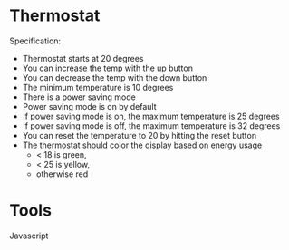 Thermostat
==========

Specification:

- Thermostat starts at 20 degrees
- You can increase the temp with the up button
- You can decrease the temp with the down button
- The minimum temperature is 10 degrees
- There is a power saving mode
- Power saving mode is on by default
- If power saving mode is on, the maximum temperature is 25 degrees
- If power saving mode is off, the maximum temperature is 32 degrees
- You can reset the temperature to 20 by hitting  the reset button
- The thermostat should color the display based on energy usage
  - < 18 is green,
  - < 25 is yellow,
  - otherwise red

Tools
=========

Javascript
